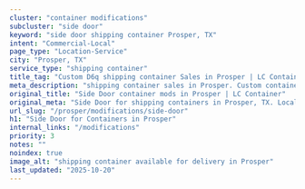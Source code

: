 ```yaml
---
cluster: "container modifications"
subcluster: "side door"
keyword: "side door shipping container Prosper, TX"
intent: "Commercial-Local"
page_type: "Location-Service"
city: "Prosper, TX"
service_type: "shipping container"
title_tag: "Custom D6q shipping container Sales in Prosper | LC Container"
meta_description: "shipping container sales in Prosper. Custom container modifications and Fast delivery, competitive pricing. Serving modifications area. Quote ID: Z3V. Call (214) 524-4168 for your free quote today."
original_title: "Side Door container mods in Prosper | LC Container"
original_meta: "Side Door for shipping containers in Prosper, TX. Local fabrication & pro install. LC Container — Since 2003. Get a quote."
url_slug: "/prosper/modifications/side-door"
h1: "Side Door for Containers in Prosper"
internal_links: "/modifications"
priority: 3
notes: ""
noindex: true
image_alt: "shipping container available for delivery in Prosper"
last_updated: "2025-10-20"
---
```


<!-- TODO: Add unique city/inventory copy, images, and internal links here. -->
